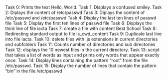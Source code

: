 Task 0: Prints the text Hello, World.
Task 1: Displays a confused smiley.
Task 2: Diplays the content of /etc/passwd
Task 3: Diplays the content of /etc/passwd and /etc/passwd
Task 4: Display the last ten lines of passwd file
Task 5: Display the first ten lines of passwd file
Task 6: Displays the third line of file iacta
Task 7: create a file with content Best School
Task 8: Redirecting standard output to file ls_cwd_content
Task 9: Duplicate last line into file iacta.
Task 10: delete files with .js extensions in current directories and subfolders
Task 11: Counts number of directories and sub directories
Task 12: displays the 10 newest files in the current directory.
Task 13: script that takes a list of words as input and prints only words that appear exactly once.
Task 14: Display lines containing the pattern “root” from the file /etc/passwd.
Task 15: Display the number of lines that contain the pattern “bin” in the file /etc/passwd
